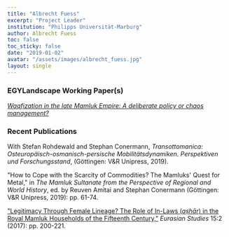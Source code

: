 ```yaml
---
title: "Albrecht Fuess"
excerpt: "Project Leader"
institution: "Philipps Universität-Marburg"
author: Albrecht Fuess
toc: false
toc_sticky: false
date: "2019-01-02"
avatar: "/assets/images/albrecht_fuess.jpg"
layout: single
---
```


### EGYLandscape Working Paper(s)

[*Waqfization in the late Mamluk Empire: A deliberate policy or chaos management?*](https://mhshaaban.github.io/minimal-mistakes/papers/June2020_Fuess/)

### Recent Publications

With Stefan Rohdewald and Stephan Conermann, *Transottomanica: Osteuropäisch-osmanisch-persische Mobilitätsdynamiken. Perspektiven und Forschungsstand*, (Göttingen: V&R Unipress, 2019).

"How to Cope with the Scarcity of Commodities? The Mamluks' Quest for Metal," in *The Mamluk Sultanate from the Perspective of Regional and World History*, ed. by Reuven Amitai and Stephan Conermann (Göttingen: V&R Unipress, 2019): pp. 61-74.

["Legitimacy Through Female Lineage? The Role of In-Laws (*aṣhār*) in the Royal Mamluk Households of the Fifteenth Century,"](https://brill.com/view/journals/eurs/15/2/article-p200_3.xml?language=en) *Eurasian Studies* 15:2 (2017): pp. 200-221.

